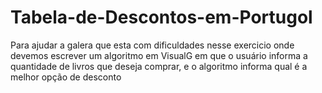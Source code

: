 # Tabela-de-Descontos-em-Portugol
Para ajudar a galera que esta com dificuldades nesse exercicio onde devemos escrever um algoritmo em VisualG em que o usuário informa a quantidade de livros que deseja comprar, e o algoritmo informa qual é a melhor opção de desconto
